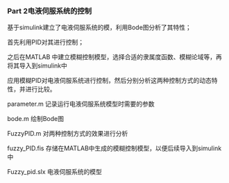 ### Part 2电液伺服系统的控制

基于simulink建立了电液伺服系统的模，利用Bode图分析了其特性；

首先利用PID对其进行控制；

之后在MATLAB 中建立模糊控制模型，选择合适的隶属度函数、模糊论域等，再将其导入到simulink中

应用模糊PID对电液伺服系统进行控制，然后分别分析这两种控制方式的动态特性，并进行比较。

parameter.m	记录运行电液伺服系统模型时需要的参数

bode.m	绘制Bode图

FuzzyPID.m	对两种控制方式的效果进行分析

fuzzy_PID.fis	存储在MATLAB中生成的模糊控制模型，以便后续导入到simulink中

Fuzzy_pid.slx	电液伺服系统的模型
